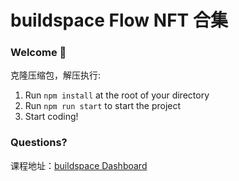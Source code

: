 # buildspace Flow NFT 合集

### **Welcome 👋**
克隆压缩包，解压执行:

1. Run `npm install` at the root of your directory
2. Run `npm run start` to start the project
3. Start coding!

### **Questions?**
课程地址：[buildspace Dashboard](https://buildspace.so/p/nfts-on-flow) 
